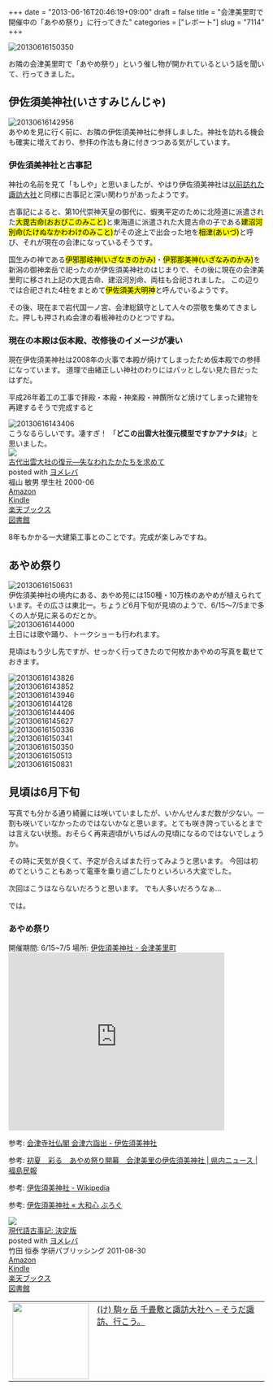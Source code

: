 +++
date = "2013-06-16T20:46:19+09:00"
draft = false
title = "会津美里町で開催中の「あやめ祭り」に行ってきた"
categories = ["レポート"]
slug = "7114"
+++

<div class="center"><img src="https://knk-n.com/images/2013/06/20130616150350.jpg" alt="20130616150350" title="20130616150350.jpg" border="0" width="" height="" /></div>

お隣の会津美里町で「あやめ祭り」という催し物が開かれているという話を聞いて、行ってきました。<!--more--><h2>伊佐須美神社(いさすみじんじゃ)</h2>
<div class="center"><img src="https://knk-n.com/images/2013/06/20130616142956.jpg" alt="20130616142956" title="20130616142956.jpg" border="0" width="" height="" /></div>
あやめを見に行く前に、お隣の伊佐須美神社に参拝しました。神社を訪れる機会も確実に増えており、参拝の作法も身に付きつつある気がしています。
<h3>伊佐須美神社と古事記</h3>
神社の名前を見て「もしや」と思いましたが、やはり伊佐須美神社は<a href="http://knk-n.com/2013/03/15/souda-suwa-ikou/">以前訪れた諏訪大社</a>と同様に古事記と深い関わりがあったようです。

古事記によると、第10代崇神天皇の御代に、蝦夷平定のために北陸道に派遣された<mark>大毘古命(おおびこのみこと)</mark>と東海道に派遣された大毘古命の子である<mark>建沼河別命(たけぬなかわわけのみこと)</mark>がその途上で出会った地を<mark>相津(あいづ)</mark>と呼び、それが現在の会津になっているそうです。

国生みの神である<mark>伊邪那岐神(いざなきのかみ)</mark>・<mark>伊邪那美神(いざなみのかみ)</mark>を新潟の御神楽岳で祀ったのが伊佐須美神社のはじまりで、その後に現在の会津美里町に移され上記の大毘古命、建沼河別命、両柱も合祀されました。
この辺りでは合祀された4柱をまとめて<mark>伊佐須美大明神</mark>と呼んでいるようです。

その後、現在まで岩代国一ノ宮、会津総鎮守として人々の崇敬を集めてきました。押しも押されぬ会津の看板神社のひとつですね。

<h3>現在の本殿は仮本殿、改修後のイメージが凄い</h3>
現在伊佐須美神社は2008年の火事で本殿が焼けてしまったため仮本殿での参拝になっています。
道理で由緒正しい神社のわりにはパッとしない見た目だったはずだ。

平成26年着工の工事で拝殿・本殿・神楽殿・神饌所など焼けてしまった建物を再建するそうで完成すると

<div class="center"><img src="https://knk-n.com/images/2013/06/20130616143406.jpg" alt="20130616143406" title="20130616143406.jpg" border="0" width="" height="" /></div>
こうなるらしいです。凄すぎ！
「<b>どこの出雲大社復元模型ですかアナタは</b>」と思いました。

<div class="booklink-box"><div class="booklink-image"><a href="http://www.amazon.co.jp/exec/obidos/asin/4311202369/knkn-22/" rel="nofollow" target="_blank"><img src="http://ecx.images-amazon.com/images/I/51VqiXXwJjL._SL160_.jpg" style="border: none;" /></a></div><div class="booklink-info"><div class="booklink-name"><a href="http://www.amazon.co.jp/exec/obidos/asin/4311202369/knkn-22/" rel="nofollow" target="_blank">古代出雲大社の復元―失なわれたかたちを求めて</a><div class="booklink-powered-date">posted with <a href="http://yomereba.com" target="_blank">ヨメレバ</a></div></div><div class="booklink-detail">福山 敏男 學生社 2000-06    </div><div class="booklink-link2"><div class="shoplinkamazon"><a href="http://www.amazon.co.jp/exec/obidos/asin/4311202369/knkn-22/" rel="nofollow" target="_blank" title="アマゾン" >Amazon</a></div><div class="shoplinkkindle"><a href="http://www.amazon.co.jp/gp/search?keywords=%8C%C3%91%E3%8Fo%89_%91%E5%8E%D0%82%CC%95%9C%8C%B3%81%5C%8E%B8%82%C8%82%ED%82%EA%82%BD%82%A9%82%BD%82%BF%82%F0%8B%81%82%DF%82%C4&__mk_ja_JP=%83J%83%5E%83J%83i&url=node%3D2275256051&tag=knkn-22" rel="nofollow" target="_blank" >Kindle</a></div><div class="shoplinkrakuten"><a href="http://hb.afl.rakuten.co.jp/hgc/0f47b911.a5a30142.0f47b913.a1d66436/?pc=http%3A%2F%2Fbooks.rakuten.co.jp%2Frb%2F1165544%2F%3Fscid%3Daf_ich_link_urltxt%26m%3Dhttp%3A%2F%2Fm.rakuten.co.jp%2Fev%2Fbook%2F" rel="nofollow" target="_blank" title="楽天ブックス" >楽天ブックス</a></div><div class="shoplinktoshokan"><a href="http://calil.jp/book/4311202369" rel="nofollow" target="_blank" title="図書館" >図書館</a></div></div></div><div class="booklink-footer"></div></div>

8年もかかる一大建築工事とのことです。完成が楽しみですね。

<h2>あやめ祭り</h2>
<div class="center"><img src="https://knk-n.com/images/2013/06/20130616150631.jpg" alt="20130616150631" title="20130616150631.jpg" border="0" width="" height="" /></div>
伊佐須美神社の境内にある、あやめ苑には150種・10万株のあやめが植えられています。その広さは東北一。ちょうど6月下旬が見頃のようで、6/15〜7/5まで多くの人が見に来るのだとか。

<div class="center"><img src="https://knk-n.com/images/2013/06/20130616144000.jpg" alt="20130616144000" title="20130616144000.jpg" border="0" width="" height="" /></div>
土日には歌や踊り、トークショーも行われます。

見頃はもう少し先ですが、せっかく行ってきたので何枚かあやめの写真を載せておきます。

<div class="center"><img src="https://knk-n.com/images/2013/06/20130616143826.jpg" alt="20130616143826" title="20130616143826.jpg" border="0" width="" height="" /></div>

<div class="center"><img src="https://knk-n.com/images/2013/06/20130616143852.jpg" alt="20130616143852" title="20130616143852.jpg" border="0" width="" height="" /></div>

<div class="center"><img src="https://knk-n.com/images/2013/06/20130616143946.jpg" alt="20130616143946" title="20130616143946.jpg" border="0" width="" height="" /></div>

<div class="center"><img src="https://knk-n.com/images/2013/06/20130616144128.jpg" alt="20130616144128" title="20130616144128.jpg" border="0" width="" height="" /></div>

<div class="center"><img src="https://knk-n.com/images/2013/06/20130616144406.jpg" alt="20130616144406" title="20130616144406.jpg" border="0" width="" height="" /></div>

<div class="center"><img src="https://knk-n.com/images/2013/06/20130616145627.jpg" alt="20130616145627" title="20130616145627.jpg" border="0" width="" height="" /></div>

<div class="center"><img src="https://knk-n.com/images/2013/06/20130616150336.jpg" alt="20130616150336" title="20130616150336.jpg" border="0" width="" height="" /></div>

<div class="center"><img src="https://knk-n.com/images/2013/06/20130616150341.jpg" alt="20130616150341" title="20130616150341.jpg" border="0" width="" height="" /></div>

<div class="center"><img src="https://knk-n.com/images/2013/06/20130616150350.jpg" alt="20130616150350" title="20130616150350.jpg" border="0" width="" height="" /></div>

<div class="center"><img src="https://knk-n.com/images/2013/06/20130616150513.jpg" alt="20130616150513" title="20130616150513.jpg" border="0" width="" height="" /></div>

<div class="center"><img src="https://knk-n.com/images/2013/06/20130616150831.jpg" alt="20130616150831" title="20130616150831.jpg" border="0" width="" height="" /></div>

<h2>見頃は6月下旬</h2>
写真でも分かる通り綺麗には咲いていましたが、いかんせんまだ数が少ない。一割も咲いていなかったのではないかなと思います。とても咲き誇っているとまでは言えない状態。おそらく再来週頃がいちばんの見頃になるのではないでしょうか。

その時に天気が良くて、予定が合えばまた行ってみようと思います。
今回は初めてということもあって電車を乗り過ごしたりといろいろ大変でした。

次回はこうはならないだろうと思います。
でも人多いだろうなぁ…

では。

<h3>あやめ祭り</h3>
開催期間: 6/15~7/5
場所: <a href="https://maps.google.co.jp/maps?hl=ja&amp;ie=UTF8&amp;q=%E4%BC%8A%E4%BD%90%E9%A0%88%E7%BE%8E%E7%A5%9E%E7%A4%BE&amp;fb=1&amp;gl=jp&amp;hq=%E4%BC%8A%E4%BD%90%E9%A0%88%E7%BE%8E%E7%A5%9E%E7%A4%BE&amp;hnear=%E4%BC%8A%E4%BD%90%E9%A0%88%E7%BE%8E%E7%A5%9E%E7%A4%BE&amp;cid=0,0,9811429428563531077&amp;ll=37.456776,139.840682&amp;spn=0.006295,0.006295&amp;t=m&amp;iwloc=A&amp;brcurrent=3,0x5ff558259df4ce31:0xf89669e45bb69851,0&amp;source=embed" target="_blank">伊佐須美神社 - 会津美里町</a>
<iframe width="425" height="350" frameborder="0" scrolling="no" marginheight="0" marginwidth="0" src="https://maps.google.co.jp/maps?hl=ja&amp;ie=UTF8&amp;q=%E4%BC%8A%E4%BD%90%E9%A0%88%E7%BE%8E%E7%A5%9E%E7%A4%BE&amp;fb=1&amp;gl=jp&amp;hq=%E4%BC%8A%E4%BD%90%E9%A0%88%E7%BE%8E%E7%A5%9E%E7%A4%BE&amp;hnear=%E4%BC%8A%E4%BD%90%E9%A0%88%E7%BE%8E%E7%A5%9E%E7%A4%BE&amp;cid=0,0,9811429428563531077&amp;ll=37.456776,139.840682&amp;spn=0.006295,0.006295&amp;t=m&amp;iwloc=A&amp;brcurrent=3,0x5ff558259df4ce31:0xf89669e45bb69851,0&amp;output=embed"></iframe>

<p>参考: <a  class="external" href="http://www.aizu-reichi.gr.jp/isasumi/index.html" target="_blank">会津寺社仏閣 会津六詣出 - 伊佐須美神社</a></p>
<p>参考: <a  class="external" href="http://www.minpo.jp/news/detail/201306169043" target="_blank">初夏　彩る　あやめ祭り開幕　会津美里の伊佐須美神社 | 県内ニュース | 福島民報</a></p>
<p>参考: <a  class="external" href="http://ja.wikipedia.org/wiki/%E4%BC%8A%E4%BD%90%E9%A0%88%E7%BE%8E%E7%A5%9E%E7%A4%BE" target="_blank">伊佐須美神社 - Wikipedia</a></p>
<p>参考: <a  class="external" href="http://yamato-gokoro.com/blog/fukushima/%E4%BC%8A%E4%BD%90%E9%A0%88%E7%BE%8E%E7%A5%9E%E7%A4%BE/" target="_blank">伊佐須美神社 « 大和心 ぶろぐ</a></p>

<div class="booklink-box"><div class="booklink-image"><a href="http://www.amazon.co.jp/exec/obidos/asin/4054050751/knkn-22/" rel="nofollow" target="_blank"><img src="http://ecx.images-amazon.com/images/I/51kTfU60ViL._SL160_.jpg" style="border: none;" /></a></div><div class="booklink-info"><div class="booklink-name"><a href="http://www.amazon.co.jp/exec/obidos/asin/4054050751/knkn-22/" rel="nofollow" target="_blank">現代語古事記: 決定版</a><div class="booklink-powered-date">posted with <a href="http://yomereba.com" target="_blank">ヨメレバ</a></div></div><div class="booklink-detail">竹田 恒泰 学研パブリッシング 2011-08-30    </div><div class="booklink-link2"><div class="shoplinkamazon"><a href="http://www.amazon.co.jp/exec/obidos/asin/4054050751/knkn-22/" rel="nofollow" target="_blank" title="アマゾン" >Amazon</a></div><div class="shoplinkkindle"><a href="http://www.amazon.co.jp/gp/search?keywords=%8C%BB%91%E3%8C%EA%8C%C3%8E%96%8BL%3A%20%8C%88%92%E8%94%C5&__mk_ja_JP=%83J%83%5E%83J%83i&url=node%3D2275256051&tag=knkn-22" rel="nofollow" target="_blank" >Kindle</a></div><div class="shoplinkrakuten"><a href="http://hb.afl.rakuten.co.jp/hgc/0f47b911.a5a30142.0f47b913.a1d66436/?pc=http%3A%2F%2Fbooks.rakuten.co.jp%2Frb%2F11344813%2F%3Fscid%3Daf_ich_link_urltxt%26m%3Dhttp%3A%2F%2Fm.rakuten.co.jp%2Fev%2Fbook%2F" rel="nofollow" target="_blank" title="楽天ブックス" >楽天ブックス</a></div><div class="shoplinktoshokan"><a href="http://calil.jp/book/4054050751" rel="nofollow" target="_blank" title="図書館" >図書館</a></div></div></div><div class="booklink-footer"></div></div>

<table width="100%"><td valign="top" width="150"><a href="http://knk-n.com/2013/03/15/souda-suwa-ikou/"><img border="0" src="https://knk-n.com/images/2013/03/120315soudasuwaikou.jpg" alt="" width="150" height="" /></a></td><td valign="top"><a href="http://knk-n.com/2013/03/15/souda-suwa-ikou/">(け) 駒ヶ岳 千畳敷と諏訪大社へ – そうだ諏訪、行こう。</a>
</table>
